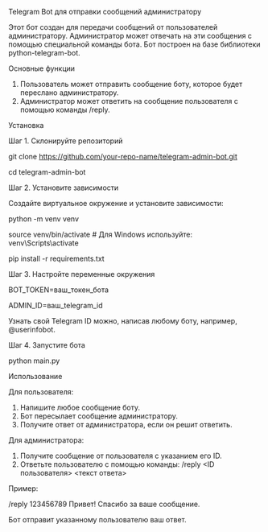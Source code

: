 Telegram Bot для отправки сообщений администратору

Этот бот создан для передачи сообщений от пользователей администратору. Администратор может отвечать на эти сообщения с помощью специальной команды бота. Бот построен на базе библиотеки python-telegram-bot.

Основные функции

1. Пользователь может отправить сообщение боту, которое будет переслано администратору.
2. Администратор может ответить на сообщение пользователя с помощью команды /reply.

Установка

Шаг 1. Склонируйте репозиторий

git clone https://github.com/your-repo-name/telegram-admin-bot.git

cd telegram-admin-bot

Шаг 2. Установите зависимости

Создайте виртуальное окружение и установите зависимости:

python -m venv venv

source venv/bin/activate  # Для Windows используйте: venv\Scripts\activate

pip install -r requirements.txt

Шаг 3. Настройте переменные окружения

BOT_TOKEN=ваш_токен_бота

ADMIN_ID=ваш_telegram_id

Узнать свой Telegram ID можно, написав любому боту, например, @userinfobot.

Шаг 4. Запустите бота

python main.py

Использование

Для пользователя:
1. Напишите любое сообщение боту.
2. Бот пересылает сообщение администратору.
3. Получите ответ от администратора, если он решит ответить.

Для администратора:
1. Получите сообщение от пользователя с указанием его ID.
2. Ответьте пользователю с помощью команды: /reply <ID пользователя> <текст ответа>

Пример:

/reply 123456789 Привет! Спасибо за ваше сообщение.

Бот отправит указанному пользователю ваш ответ.